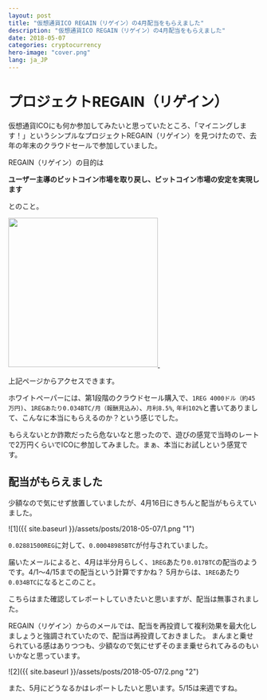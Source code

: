 ```yaml
---
layout: post
title: "仮想通貨ICO REGAIN（リゲイン）の4月配当をもらえました"
description: "仮想通貨ICO REGAIN（リゲイン）の4月配当をもらえました"
date: 2018-05-07
categories: cryptocurrency
hero-image: "cover.png"
lang: ja_JP
---
```


# プロジェクトREGAIN（リゲイン）

仮想通貨ICOにも何か参加してみたいと思っていたところ、「マイニングします！」というシンプルなプロジェクトREGAIN（リゲイン）を見つけたので、去年の年末のクラウドセールで参加していました。

REGAIN（リゲイン）の目的は

**ユーザー主導のビットコイン市場を取り戻し、ビットコイン市場の安定を実現します**

とのこと。

<a href="https://affiliate.project-regain.io/link.php?intro=66c9fff20f8ba39db4a1c8567baeb9d2&addrid=cc1dfd03c7a4e8257993db4fa52e2630" target="_blank" rel="nofollow">
<img border="0" width="300" height="300" alt="" src="https://affiliate.project-regain.io/img/regain/300x300_en.png">
</a>
<img src="https://affiliate.project-regain.io/impression.php?intro=66c9fff20f8ba39db4a1c8567baeb9d2&addrid=cc1dfd03c7a4e8257993db4fa52e2630" width="1" height="1" border="0" alt=""/>


上記ページからアクセスできます。

ホワイトペーパーには、第1段階のクラウドセール購入で、`1REG 4000ドル（約45万円)`、`1REGあたり0.034BTC/月（報酬見込み）`、`月利8.5%`, `年利102%`と書いてありまして、こんなに本当にもらえるのか？という感じでした。

もらえないとか詐欺だったら危ないなと思ったので、遊びの感覚で当時のレートで2万円くらいでICOに参加してみました。まぁ、本当にお試しという感覚です。


## 配当がもらえました

少額なので気にせず放置していましたが、4月16日にきちんと配当がもらえていました。

![1]({{ site.baseurl }}/assets/posts/2018-05-07/1.png "1")

`0.02881500REG`に対して、`0.00048985BTC`が付与されていました。

届いたメールによると、4月は半分月らしく、`1REG`あたり`0.017BTC`の配当のようです。4/1〜4/15までの配当という計算ですかね？
5月からは、`1REG`あたり`0.034BTC`になるとこのこと。

こちらはまた確認してレポートしていきたいと思いますが、配当は無事されました。

REGAIN（リゲイン）からのメールでは、配当を再投資して複利効果を最大化しましょうと強調されていたので、配当は再投資しておきました。
まんまと乗せられている感はありつつも、少額なので気にせずそのまま乗せられてみるのもいいかなと思っています。

![2]({{ site.baseurl }}/assets/posts/2018-05-07/2.png "2")

また、5月にどうなるかはレポートしたいと思います。5/15は来週ですね。